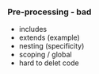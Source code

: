 ### Pre-processing - bad

* includes
* extends (example)
* nesting (specificity)
* scoping / global
* hard to delet code